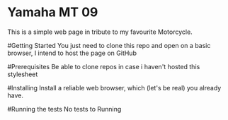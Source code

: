 # Yamaha MT 09
This is a simple web page in tribute to my favourite Motorcycle.

#Getting Started
You just need to clone this repo and open on a basic browser, I intend to host
the page on GitHub

#Prerequisites
Be able to clone repos in case i haven't hosted this stylesheet

#Installing
Install a reliable web browser, which (let's be real) you already have.

#Running the tests
No tests to Running

<!-- A lot more goes into writing a readme file. Mans is too lazy to add more -->
